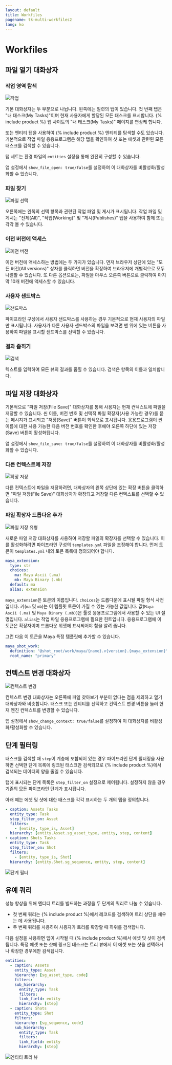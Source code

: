 ```yaml
---
layout: default
title: Workfiles
pagename: tk-multi-workfiles2
lang: ko
---
```


# Workfiles

## 파일 열기 대화상자

### 작업 영역 탐색

![작업](../images/apps/multi-workfiles2-tasks.png)

기본 대화상자는 두 부분으로 나뉩니다. 왼쪽에는 일련의 탭이 있습니다. 첫 번째 탭은 "내 태스크(My Tasks)"이며 현재 사용자에게 할당된 모든 태스크를 표시합니다. {% include product %} 웹 사이트의 "내 태스크(My Tasks)" 페이지를 연상케 합니다.

또는 엔티티 탭을 사용하여 {% include product %} 엔티티를 탐색할 수도 있습니다. 기본적으로 작업 파일 응용프로그램은 해당 탭을 확인하여 샷 또는 에셋과 관련된 모든 태스크를 검색할 수 있습니다.

탭 세트는 환경 파일의 `entities` 설정을 통해 완전히 구성할 수 있습니다.

앱 설정에서 `show_file_open: true/false`를 설정하여 이 대화상자를 비활성화/활성화할 수 있습니다.

### 파일 찾기

![파일 선택](../images/apps/multi-workfiles2-file_selection.png)

오른쪽에는 왼쪽의 선택 항목과 관련된 작업 파일 및 게시가 표시됩니다. 작업 파일 및 게시는 "전체(All)", "작업(Working)" 및 "게시(Publishes)" 탭을 사용하여 함께 또는 각각 볼 수 있습니다.

### 이전 버전에 액세스

![이전 버전](../images/apps/multi-workfiles2-previous_versions.png)

이전 버전에 액세스하는 방법에는 두 가지가 있습니다. 먼저 브라우저 상단에 있는 "모든 버전(All versions)" 상자를 클릭하면 버전을 확장하여 브라우저에 개별적으로 모두 나열할 수 있습니다. 또 다른 옵션으로는, 파일을 마우스 오른쪽 버튼으로 클릭하여 마지막 10개 버전에 액세스할 수 있습니다.

### 사용자 샌드박스

![샌드박스](../images/apps/multi-workfiles2-sandboxes.png)

파이프라인 구성에서 사용자 샌드박스를 사용하는 경우 기본적으로 현재 사용자의 파일만 표시됩니다. 사용자가 다른 사용자 샌드박스의 파일을 보려면 맨 위에 있는 버튼을 사용하여 파일을 표시할 샌드박스를 선택할 수 있습니다.

### 결과 좁히기

![검색](../images/apps/multi-workfiles2-search.png)

텍스트를 입력하여 모든 뷰의 결과를 좁힐 수 있습니다. 검색은 항목의 이름과 일치합니다.

## 파일 저장 대화상자

기본적으로 "파일 저장(File Save)" 대화상자를 통해 사용자는 현재 컨텍스트에 파일을 저장할 수 있습니다. 씬 이름, 버전 번호 및 선택적 파일 확장자(사용 가능한 경우)를 묻는 메시지가 표시되고 "저장(Save)" 버튼이 회색으로 표시됩니다. 응용프로그램이 씬 이름에 대한 사용 가능한 다음 버전 번호를 확인한 후에야 오른쪽 하단에 있는 저장(Save) 버튼이 활성화됩니다.

앱 설정에서 `show_file_save: true/false`를 설정하여 이 대화상자를 비활성화/활성화할 수 있습니다.

### 다른 컨텍스트에 저장

![확장 저장](../images/apps/multi-workfiles2-expanding_save.png)

다른 컨텍스트에 파일을 저장하려면, 대화상자의 왼쪽 상단에 있는 확장 버튼을 클릭하면 "파일 저장(File Save)" 대화상자가 확장되고 저장할 다른 컨텍스트를 선택할 수 있습니다.

### 파일 확장자 드롭다운 추가

![파일 저장 유형](../images/apps/multi-workfiles2-file_save_file_type.png)

새로운 파일 저장 대화상자를 사용하여 저장할 파일의 확장자를 선택할 수 있습니다. 이를 활성화하려면 파이프라인 구성의 `templates.yml` 파일을 조정해야 합니다. 먼저 토큰이 `templates.yml` 내의 토큰 목록에 정의되어야 합니다.

```yaml
maya_extension:
  type: str
  choices:
    ma: Maya Ascii (.ma)
    mb: Maya Binary (.mb)
  default: ma
  alias: extension
```

`maya_extension`은 토큰의 이름입니다. `choices`는 드롭다운에 표시될 파일 형식 사전입니다. 키(`ma` 및 `mb`)는 이 템플릿 토큰이 가질 수 있는 가능한 값입니다. 값(`Maya Ascii (.ma)` 및 `Maya Binary (.mb)`)은 툴킷 응용프로그램에서 사용할 수 있는 UI 설명입니다. `alias`는 작업 파일 응용프로그램에 필요한 힌트입니다. 응용프로그램에 이 토큰은 확장자이며 드롭다운 위젯에 표시되어야 함을 알려 줍니다.

그런 다음 이 토큰을 Maya 특정 템플릿에 추가할 수 있습니다.

```yaml
maya_shot_work:
  definition: "@shot_root/work/maya/{name}.v{version}.{maya_extension}"
  root_name: "primary"
```

## 컨텍스트 변경 대화상자

![컨텍스트 변경](../images/apps/multi-workfiles2-change_context.png)

컨텍스트 변경 대화상자는 오른쪽에 파일 찾아보기 부분이 없다는 점을 제외하고 열기 대화상자와 비슷합니다. 태스크 또는 엔티티를 선택하고 컨텍스트 변경 버튼을 눌러 현재 엔진 컨텍스트를 변경할 수 있습니다.

앱 설정에서 `show_change_context: true/false`를 설정하여 이 대화상자를 비활성화/활성화할 수 있습니다.

## 단계 필터링

태스크를 검색할 때 `step`이 계층에 포함되어 있는 경우 파이프라인 단계 필터링을 사용하면 선택한 단계 목록에 링크된 태스크만 검색되므로 {% include product %}에서 검색되는 데이터의 양을 줄일 수 있습니다.

탭에 표시되는 단계 목록은 `step_filter_on` 설정으로 제어됩니다. 설정하지 않을 경우 기존의 모든 파이프라인 단계가 표시됩니다.

아래 예는 에셋 및 샷에 대한 태스크를 각각 표시하는 두 개의 탭을 정의합니다.

```yaml
- caption: Assets Tasks
  entity_type: Task
  step_filter_on: Asset
  filters:
    - [entity, type_is, Asset]
  hierarchy: [entity.Asset.sg_asset_type, entity, step, content]
- caption: Shots Tasks
  entity_type: Task
  step_filter_on: Shot
  filters:
    - [entity, type_is, Shot]
  hierarchy: [entity.Shot.sg_sequence, entity, step, content]
```

![단계 필터](../images/apps/multi-workfiles2-step_filter.png)

## 유예 쿼리

성능 향상을 위해 엔티티 트리를 빌드하는 과정을 두 단계의 쿼리로 나눌 수 있습니다.

- 첫 번째 쿼리는 {% include product %}에서 레코드를 검색하여 트리 상단을 채우는 데 사용됩니다.
- 두 번째 쿼리를 사용하여 사용자가 트리를 확장할 때 하위를 검색합니다.

다음 설정을 사용하면 앱이 시작될 때 {% include product %}에서 에셋 및 샷이 검색됩니다. 특정 에셋 또는 샷에 링크된 태스크는 트리 뷰에서 이 에셋 또는 샷을 선택하거나 확장한 경우에만 검색됩니다.

```yaml
entities:
  - caption: Assets
    entity_type: Asset
    hierarchy: [sg_asset_type, code]
    filters:
    sub_hierarchy:
      entity_type: Task
      filters:
      link_field: entity
      hierarchy: [step]
  - caption: Shots
    entity_type: Shot
    filters:
    hierarchy: [sg_sequence, code]
    sub_hierarchy:
      entity_type: Task
      filters:
      link_field: entity
      hierarchy: [step]
```

![엔티티 트리 뷰](../images/apps/multi-workfiles2-entity_tree_view.png)
